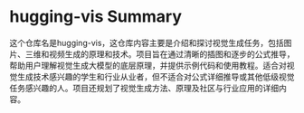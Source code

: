 # hugging-vis Summary

这个仓库名是hugging-vis，这仓库内容主要是介绍和探讨视觉生成任务，包括图片、三维和视频生成的原理和技术。项目旨在通过清晰的插图和逐步的公式推导，帮助用户理解视觉生成大模型的底层原理，并提供示例代码和使用教程。适合对视觉生成技术感兴趣的学生和行业从业者，但不适合对公式详细推导或其他低级视觉任务感兴趣的人。项目还规划了视觉生成方法、原理及社区与行业应用的详细内容。